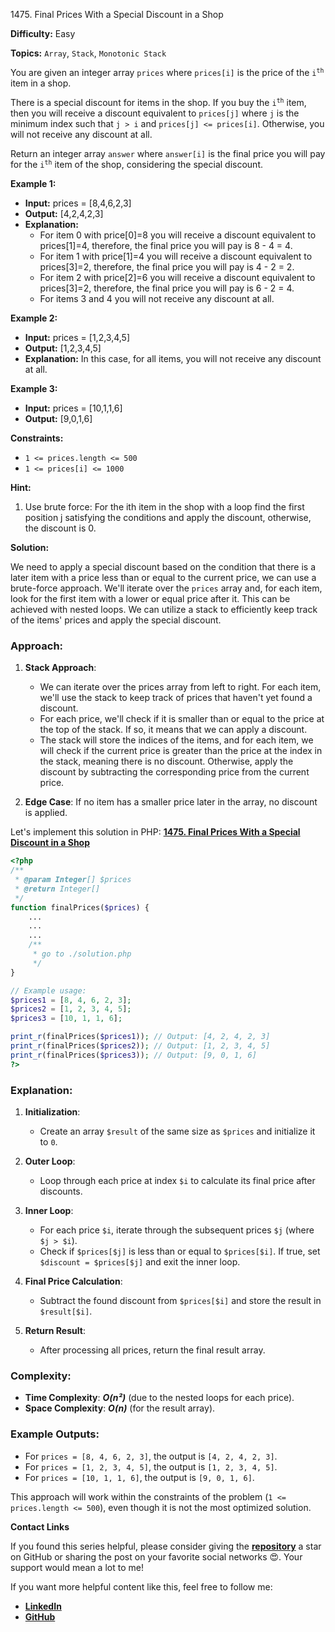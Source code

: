 1475\. Final Prices With a Special Discount in a Shop

**Difficulty:** Easy

**Topics:** `Array`, `Stack`, `Monotonic Stack`

You are given an integer array `prices` where `prices[i]` is the price of the <code>i<sup>th</sup></code> item in a shop.

There is a special discount for items in the shop. If you buy the <code>i<sup>th</sup></code> item, then you will receive a discount equivalent to `prices[j]` where `j` is the minimum index such that `j > i` and `prices[j] <= prices[i]`. Otherwise, you will not receive any discount at all.

Return an integer array `answer` where `answer[i]` is the final price you will pay for the <code>i<sup>th</sup></code> item of the shop, considering the special discount.

**Example 1:**

- **Input:** prices = [8,4,6,2,3]
- **Output:** [4,2,4,2,3]
- **Explanation:**
  - For item 0 with price[0]=8 you will receive a discount equivalent to prices[1]=4, therefore, the final price you will pay is 8 - 4 = 4.
  - For item 1 with price[1]=4 you will receive a discount equivalent to prices[3]=2, therefore, the final price you will pay is 4 - 2 = 2.
  - For item 2 with price[2]=6 you will receive a discount equivalent to prices[3]=2, therefore, the final price you will pay is 6 - 2 = 4.
  - For items 3 and 4 you will not receive any discount at all.

**Example 2:**

- **Input:** prices = [1,2,3,4,5]
- **Output:** [1,2,3,4,5]
- **Explanation:** In this case, for all items, you will not receive any discount at all.


**Example 3:**

- **Input:** prices = [10,1,1,6]
- **Output:** [9,0,1,6]



**Constraints:**

- `1 <= prices.length <= 500`
- `1 <= prices[i] <= 1000`


**Hint:**
1. Use brute force: For the ith item in the shop with a loop find the first position j satisfying the conditions and apply the discount, otherwise, the discount is 0.



**Solution:**

We need to apply a special discount based on the condition that there is a later item with a price less than or equal to the current price, we can use a brute-force approach. We'll iterate over the `prices` array and, for each item, look for the first item with a lower or equal price after it. This can be achieved with nested loops. We can utilize a stack to efficiently keep track of the items' prices and apply the special discount.

### Approach:
1. **Stack Approach**:
   - We can iterate over the prices array from left to right. For each item, we'll use the stack to keep track of prices that haven't yet found a discount.
   - For each price, we'll check if it is smaller than or equal to the price at the top of the stack. If so, it means that we can apply a discount.
   - The stack will store the indices of the items, and for each item, we will check if the current price is greater than the price at the index in the stack, meaning there is no discount. Otherwise, apply the discount by subtracting the corresponding price from the current price.

2. **Edge Case**: If no item has a smaller price later in the array, no discount is applied.

Let's implement this solution in PHP: **[1475. Final Prices With a Special Discount in a Shop](https://github.com/mah-shamim/leet-code-in-php/tree/main/algorithms/001475-final-prices-with-a-special-discount-in-a-shop/solution.php)**

```php
<?php
/**
 * @param Integer[] $prices
 * @return Integer[]
 */
function finalPrices($prices) {
    ...
    ...
    ...
    /**
     * go to ./solution.php
     */
}

// Example usage:
$prices1 = [8, 4, 6, 2, 3];
$prices2 = [1, 2, 3, 4, 5];
$prices3 = [10, 1, 1, 6];

print_r(finalPrices($prices1)); // Output: [4, 2, 4, 2, 3]
print_r(finalPrices($prices2)); // Output: [1, 2, 3, 4, 5]
print_r(finalPrices($prices3)); // Output: [9, 0, 1, 6]
?>
```

### Explanation:

1. **Initialization**:
   - Create an array `$result` of the same size as `$prices` and initialize it to `0`.

2. **Outer Loop**:
   - Loop through each price at index `$i` to calculate its final price after discounts.

3. **Inner Loop**:
   - For each price `$i`, iterate through the subsequent prices `$j` (where `$j > $i`).
   - Check if `$prices[$j]` is less than or equal to `$prices[$i]`. If true, set `$discount = $prices[$j]` and exit the inner loop.

4. **Final Price Calculation**:
   - Subtract the found discount from `$prices[$i]` and store the result in `$result[$i]`.

5. **Return Result**:
   - After processing all prices, return the final result array.

### Complexity:
- **Time Complexity**: _**O(n²)**_ (due to the nested loops for each price).
- **Space Complexity**: _**O(n)**_ (for the result array).

### Example Outputs:
- For `prices = [8, 4, 6, 2, 3]`, the output is `[4, 2, 4, 2, 3]`.
- For `prices = [1, 2, 3, 4, 5]`, the output is `[1, 2, 3, 4, 5]`.
- For `prices = [10, 1, 1, 6]`, the output is `[9, 0, 1, 6]`.

This approach will work within the constraints of the problem (`1 <= prices.length <= 500`), even though it is not the most optimized solution.

**Contact Links**

If you found this series helpful, please consider giving the **[repository](https://github.com/mah-shamim/leet-code-in-php)** a star on GitHub or sharing the post on your favorite social networks 😍. Your support would mean a lot to me!

If you want more helpful content like this, feel free to follow me:

- **[LinkedIn](https://www.linkedin.com/in/arifulhaque/)**
- **[GitHub](https://github.com/mah-shamim)**
